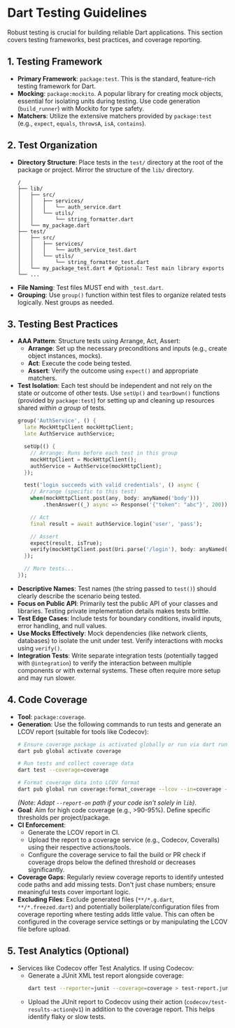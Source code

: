 # Dart Testing Guidelines

Robust testing is crucial for building reliable Dart applications. This section covers testing frameworks, best practices, and coverage reporting.

## 1. Testing Framework

- **Primary Framework**: `package:test`. This is the standard, feature-rich testing framework for Dart.
- **Mocking**: `package:mockito`. A popular library for creating mock objects, essential for isolating units during testing. Use code generation (`build_runner`) with Mockito for type safety.
- **Matchers**: Utilize the extensive matchers provided by `package:test` (e.g., `expect`, `equals`, `throwsA`, `isA`, `contains`).

## 2. Test Organization

- **Directory Structure**: Place tests in the `test/` directory at the root of the package or project. Mirror the structure of the `lib/` directory.
  ```
  /
  ├── lib/
  │   ├── src/
  │   │   ├── services/
  │   │   │   └── auth_service.dart
  │   │   └── utils/
  │   │       └── string_formatter.dart
  │   └── my_package.dart
  ├── test/
  │   ├── src/
  │   │   ├── services/
  │   │   │   └── auth_service_test.dart
  │   │   └── utils/
  │   │       └── string_formatter_test.dart
  │   └── my_package_test.dart # Optional: Test main library exports
  └── ...
  ```
- **File Naming**: Test files MUST end with `_test.dart`.
- **Grouping**: Use `group()` function within test files to organize related tests logically. Nest groups as needed.

## 3. Testing Best Practices

- **AAA Pattern**: Structure tests using Arrange, Act, Assert:
    - **Arrange**: Set up the necessary preconditions and inputs (e.g., create object instances, mocks).
    - **Act**: Execute the code being tested.
    - **Assert**: Verify the outcome using `expect()` and appropriate matchers.
- **Test Isolation**: Each test should be independent and not rely on the state or outcome of other tests. Use `setUp()` and `tearDown()` functions (provided by `package:test`) for setting up and cleaning up resources shared *within a group* of tests.
  ```dart
  group('AuthService', () {
    late MockHttpClient mockHttpClient;
    late AuthService authService;

    setUp(() {
      // Arrange: Runs before each test in this group
      mockHttpClient = MockHttpClient();
      authService = AuthService(mockHttpClient);
    });

    test('login succeeds with valid credentials', () async {
      // Arrange (specific to this test)
      when(mockHttpClient.post(any, body: anyNamed('body')))
          .thenAnswer((_) async => Response('{"token": "abc"}', 200));

      // Act
      final result = await authService.login('user', 'pass');

      // Assert
      expect(result, isTrue);
      verify(mockHttpClient.post(Uri.parse('/login'), body: anyNamed('body'))).called(1);
    });

    // More tests...
  });
  ```
- **Descriptive Names**: Test names (the string passed to `test()`) should clearly describe the scenario being tested.
- **Focus on Public API**: Primarily test the public API of your classes and libraries. Testing private implementation details makes tests brittle.
- **Test Edge Cases**: Include tests for boundary conditions, invalid inputs, error handling, and null values.
- **Use Mocks Effectively**: Mock dependencies (like network clients, databases) to isolate the unit under test. Verify interactions with mocks using `verify()`.
- **Integration Tests**: Write separate integration tests (potentially tagged with `@integration`) to verify the interaction between multiple components or with external systems. These often require more setup and may run slower.

## 4. Code Coverage

- **Tool**: `package:coverage`.
- **Generation**: Use the following commands to run tests and generate an LCOV report (suitable for tools like Codecov):
  ```bash
  # Ensure coverage package is activated globally or run via dart run
  dart pub global activate coverage

  # Run tests and collect coverage data
  dart test --coverage=coverage

  # Format coverage data into LCOV format
  dart pub global run coverage:format_coverage --lcov --in=coverage --out=coverage/lcov.info --packages=.dart_tool/package_config.json --report-on=lib
  ```
  *(Note: Adapt `--report-on` path if your code isn't solely in `lib`)*.
- **Goal**: Aim for high code coverage (e.g., >90-95%). Define specific thresholds per project/package.
- **CI Enforcement**:
    - Generate the LCOV report in CI.
    - Upload the report to a coverage service (e.g., Codecov, Coveralls) using their respective actions/tools.
    - Configure the coverage service to fail the build or PR check if coverage drops below the defined threshold or decreases significantly.
- **Coverage Gaps**: Regularly review coverage reports to identify untested code paths and add missing tests. Don't just chase numbers; ensure meaningful tests cover important logic.
- **Excluding Files**: Exclude generated files (`**/*.g.dart`, `**/*.freezed.dart`) and potentially boilerplate/configuration files from coverage reporting where testing adds little value. This can often be configured in the coverage service settings or by manipulating the LCOV file before upload.

## 5. Test Analytics (Optional)

- Services like Codecov offer Test Analytics. If using Codecov:
    - Generate a JUnit XML test report alongside coverage:
      ```bash
      dart test --reporter=junit --coverage=coverage > test-report.junit.xml
      ```
    - Upload the JUnit report to Codecov using their action (`codecov/test-results-action@v1`) in addition to the coverage report. This helps identify flaky or slow tests.